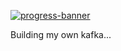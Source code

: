 [![progress-banner](https://backend.codecrafters.io/progress/kafka/ff60516e-5f35-4059-a42d-24f31f678247)](https://app.codecrafters.io/users/codecrafters-bot?r=2qF)

Building my own kafka...
